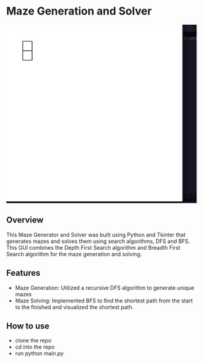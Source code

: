 # Maze Generation and Solver 

![Maze Solver](mazepy.gif)

## Overview
This Maze Generator and Solver was built using Python and Tkinter that generates mazes and solves them using search algorithms, DFS and BFS.
This GUI combines the Depth First Search algorithm and Breadth First Search algorithm for the maze generation and solving. 

## Features
- Maze Generation: Utilized a recursive DFS algorithm to generate unique mazes
- Maze Solving: Implemented BFS to find the shortest path from the start to the finished and visualized the shortest path.

## How to use
- clone the repo
- cd into the repo
- run python main.py
